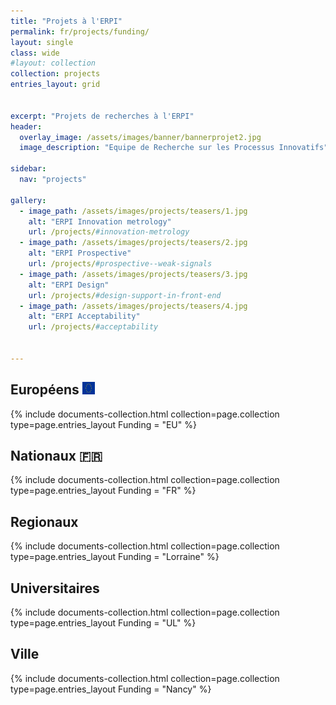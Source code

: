 ```yaml
---
title: "Projets à l'ERPI"
permalink: fr/projects/funding/
layout: single
class: wide
#layout: collection
collection: projects
entries_layout: grid


excerpt: "Projets de recherches à l'ERPI"
header:
  overlay_image: /assets/images/banner/bannerprojet2.jpg
  image_description: "Equipe de Recherche sur les Processus Innovatifs"

sidebar:
  nav: "projects"

gallery:
  - image_path: /assets/images/projects/teasers/1.jpg
    alt: "ERPI Innovation metrology"
    url: /projects/#innovation-metrology
  - image_path: /assets/images/projects/teasers/2.jpg
    alt: "ERPI Prospective"        
    url: /projects/#prospective--weak-signals      
  - image_path: /assets/images/projects/teasers/3.jpg
    alt: "ERPI Design"        
    url: /projects/#design-support-in-front-end      
  - image_path: /assets/images/projects/teasers/4.jpg
    alt: "ERPI Acceptability"        
    url: /projects/#acceptability     


---
```




##  Européens  <img class="emoji" title=":EU:" alt=":EU:" src="/assets/images/projects/inedit/EU-logo.png" height="20" width="20">


<div class="entries-{{ page.entries_layout }}">
{% include documents-collection.html
    collection=page.collection
    type=page.entries_layout        
    Funding = "EU"
%}
</div>
<div style="width: 100%; clear: both; "></div>



## Nationaux :fr:

<div class="entries-{{ page.entries_layout }}">
{% include documents-collection.html
    collection=page.collection
    type=page.entries_layout        
    Funding = "FR"
%}
</div>
<div style="width: 100%; clear: both; "></div>

## Regionaux

<div class="entries-{{ page.entries_layout }}">
{% include documents-collection.html
    collection=page.collection
    type=page.entries_layout        
    Funding = "Lorraine"
%}
</div>
<div style="width: 100%; clear: both; "></div>

## Universitaires
<div class="entries-{{ page.entries_layout }}">
{% include documents-collection.html
    collection=page.collection
    type=page.entries_layout        
    Funding = "UL"
%}
</div>
<div style="width: 100%; clear: both; "></div>



## Ville
<div class="entries-{{ page.entries_layout }}">
{% include documents-collection.html
    collection=page.collection
    type=page.entries_layout        
    Funding = "Nancy"
%}
</div>
<div style="width: 100%; clear: both; "></div>


